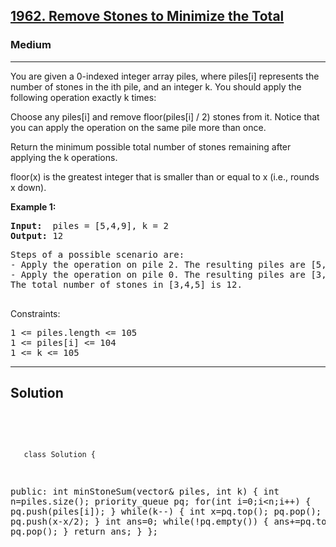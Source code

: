 
<h2><a href="https://leetcode.com/problems/remove-stones-to-minimize-the-total/">1962. Remove Stones to Minimize the Total</a></h2>
<h3>Medium</h3>
<hr>
<div><p>
You are given a 0-indexed integer array piles, where piles[i] represents the number of stones in the ith pile, and an integer k. You should apply the following operation exactly k times:

Choose any piles[i] and remove floor(piles[i] / 2) stones from it.
Notice that you can apply the operation on the same pile more than once.

Return the minimum possible total number of stones remaining after applying the k operations.

floor(x) is the greatest integer that is smaller than or equal to x (i.e., rounds x down).
</p>


<p><strong>Example 1:</strong></p>
<pre><strong>Input:</strong>  piles = [5,4,9], k = 2
<strong>Output:</strong> 12
</pre>
<pre>
Steps of a possible scenario are:
- Apply the operation on pile 2. The resulting piles are [5,4,5].
- Apply the operation on pile 0. The resulting piles are [3,4,5].
The total number of stones in [3,4,5] is 12.
  </pre>
  

 

Constraints:
<pre>
1 <= piles.length <= 105
1 <= piles[i] <= 104
1 <= k <= 105
</pre>
<hr>
 <h2><strong><b>Solution</b></strong></h2>
 <br>
 <pre>
 
       class Solution {
public:
    int minStoneSum(vector<int>& piles, int k) {
        int n=piles.size();
        priority_queue<int> pq;
        for(int i=0;i<n;i++)
        {
            pq.push(piles[i]);
        }
        while(k--)
        {
            int x=pq.top(); pq.pop();
            pq.push(x-x/2);
        }
        int ans=0;
        while(!pq.empty())
        {
            ans+=pq.top(); pq.pop();
        }
        return ans;
    }
};
          
 </pre>

